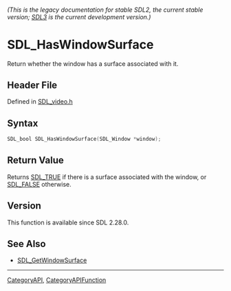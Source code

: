 ###### (This is the legacy documentation for stable SDL2, the current stable version; [SDL3](https://wiki.libsdl.org/SDL3/) is the current development version.)
# SDL_HasWindowSurface

Return whether the window has a surface associated with it.

## Header File

Defined in [SDL_video.h](https://github.com/libsdl-org/SDL/blob/SDL2/include/SDL_video.h)

## Syntax

```c
SDL_bool SDL_HasWindowSurface(SDL_Window *window);

```

## Return Value

Returns [SDL_TRUE](SDL_TRUE) if there is a surface associated with the
window, or [SDL_FALSE](SDL_FALSE) otherwise.

## Version

This function is available since SDL 2.28.0.

## See Also

- [SDL_GetWindowSurface](SDL_GetWindowSurface)

----
[CategoryAPI](CategoryAPI), [CategoryAPIFunction](CategoryAPIFunction)

